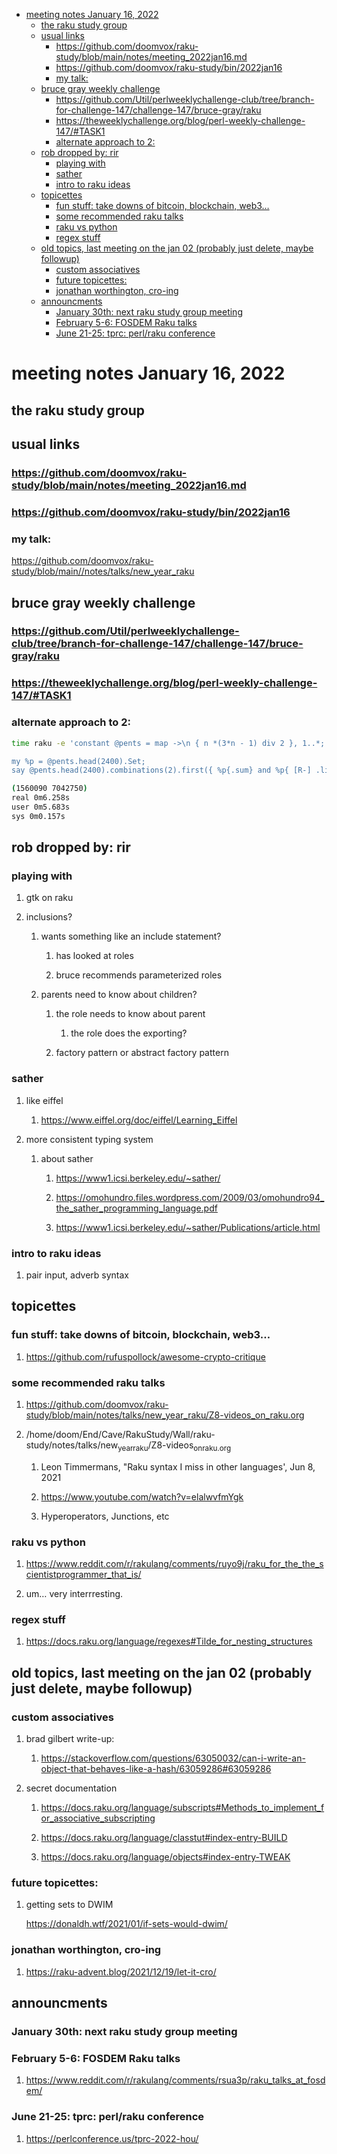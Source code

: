 - [meeting notes January 16, 2022](#org3ddb2ba)
  - [the raku study group](#org154ef29)
  - [usual links](#orgb947bcb)
    - [<https://github.com/doomvox/raku-study/blob/main/notes/meeting_2022jan16.md>](#org06fa2dc)
    - [<https://github.com/doomvox/raku-study/bin/2022jan16>](#orgff659e2)
    - [my talk:](#org19db032)
  - [bruce gray weekly challenge](#orgfaf08e1)
    - [<https://github.com/Util/perlweeklychallenge-club/tree/branch-for-challenge-147/challenge-147/bruce-gray/raku>](#org83bc3a8)
    - [<https://theweeklychallenge.org/blog/perl-weekly-challenge-147/#TASK1>](#org1093447)
    - [alternate approach to 2:](#org3ddd6af)
  - [rob dropped by: rir](#org65c7ac4)
    - [playing with](#orgc042c1d)
    - [sather](#org5e0d0e0)
    - [intro to raku ideas](#orgfe6c739)
  - [topicettes](#orgb7ad3ef)
    - [fun stuff: take downs of bitcoin, blockchain, web3&#x2026;](#org41124e2)
    - [some recommended raku talks](#org6814030)
    - [raku vs python](#org5949ace)
    - [regex stuff](#orgb624156)
  - [old topics, last meeting on the jan 02 (probably just delete, maybe followup)](#org23bac84)
    - [custom associatives](#orgd3e6727)
    - [future topicettes:](#orgb1adf68)
    - [jonathan worthington, cro-ing](#orgcbf0a52)
  - [announcments](#org8638732)
    - [January 30th: next raku study group meeting](#org99b13d6)
    - [February 5-6: FOSDEM Raku talks](#orgd0cf0b0)
    - [June 21-25: tprc: perl/raku conference](#orgd955696)


<a id="org3ddb2ba"></a>

# meeting notes January 16, 2022


<a id="org154ef29"></a>

## the raku study group


<a id="orgb947bcb"></a>

## usual links


<a id="org06fa2dc"></a>

### <https://github.com/doomvox/raku-study/blob/main/notes/meeting_2022jan16.md>


<a id="orgff659e2"></a>

### <https://github.com/doomvox/raku-study/bin/2022jan16>


<a id="org19db032"></a>

### my talk:

<https://github.com/doomvox/raku-study/blob/main//notes/talks/new_year_raku>


<a id="orgfaf08e1"></a>

## bruce gray weekly challenge


<a id="org83bc3a8"></a>

### <https://github.com/Util/perlweeklychallenge-club/tree/branch-for-challenge-147/challenge-147/bruce-gray/raku>


<a id="org1093447"></a>

### <https://theweeklychallenge.org/blog/perl-weekly-challenge-147/#TASK1>


<a id="org3ddd6af"></a>

### alternate approach to 2:

```sh
time raku -e 'constant @pents = map ->\n { n *(3*n - 1) div 2 }, 1..*;

my %p = @pents.head(2400).Set;
say @pents.head(2400).combinations(2).first({ %p{.sum} and %p{ [R-] .list } });'

(1560090 7042750)
real 0m6.258s
user 0m5.683s
sys 0m0.157s
```


<a id="org65c7ac4"></a>

## rob dropped by: rir


<a id="orgc042c1d"></a>

### playing with

1.  gtk on raku

2.  inclusions?

    1.  wants something like an include statement?
    
        1.  has looked at roles
        
        2.  bruce recommends parameterized roles
    
    2.  parents need to know about children?
    
        1.  the role needs to know about parent
        
            1.  the role does the exporting?
        
        2.  factory pattern or abstract factory pattern


<a id="org5e0d0e0"></a>

### sather

1.  like eiffel

    1.  <https://www.eiffel.org/doc/eiffel/Learning_Eiffel>

2.  more consistent typing system

    1.  about sather
    
        1.  <https://www1.icsi.berkeley.edu/~sather/>
        
        2.  <https://omohundro.files.wordpress.com/2009/03/omohundro94_the_sather_programming_language.pdf>
        
        3.  <https://www1.icsi.berkeley.edu/~sather/Publications/article.html>


<a id="orgfe6c739"></a>

### intro to raku ideas

1.  pair input, adverb syntax


<a id="orgb7ad3ef"></a>

## topicettes


<a id="org41124e2"></a>

### fun stuff: take downs of bitcoin, blockchain, web3&#x2026;

1.  <https://github.com/rufuspollock/awesome-crypto-critique>


<a id="org6814030"></a>

### some recommended raku talks

1.  <https://github.com/doomvox/raku-study/blob/main/notes/talks/new_year_raku/Z8-videos_on_raku.org>

2.  /home/doom/End/Cave/RakuStudy/Wall/raku-study/notes/talks/new<sub>year</sub><sub>raku</sub>/Z8-videos<sub>on</sub><sub>raku.org</sub>

    1.  Leon Timmermans, "Raku syntax I miss in other languages', Jun 8, 2021
    
    2.  <https://www.youtube.com/watch?v=elalwvfmYgk>
    
    3.  Hyperoperators, Junctions, etc


<a id="org5949ace"></a>

### raku vs python

1.  <https://www.reddit.com/r/rakulang/comments/ruyo9j/raku_for_the_the_scientistprogrammer_that_is/>

2.  um&#x2026; very interrresting.


<a id="orgb624156"></a>

### regex stuff

1.  <https://docs.raku.org/language/regexes#Tilde_for_nesting_structures>


<a id="org23bac84"></a>

## old topics, last meeting on the jan 02 (probably just delete, maybe followup)


<a id="orgd3e6727"></a>

### custom associatives

1.  brad gilbert write-up:

    1.  <https://stackoverflow.com/questions/63050032/can-i-write-an-object-that-behaves-like-a-hash/63059286#63059286>

2.  secret documentation

    1.  <https://docs.raku.org/language/subscripts#Methods_to_implement_for_associative_subscripting>
    
    2.  <https://docs.raku.org/language/classtut#index-entry-BUILD>
    
    3.  <https://docs.raku.org/language/objects#index-entry-TWEAK>


<a id="orgb1adf68"></a>

### future topicettes:

1.  getting sets to DWIM

    <https://donaldh.wtf/2021/01/if-sets-would-dwim/>


<a id="orgcbf0a52"></a>

### jonathan worthington, cro-ing

1.  <https://raku-advent.blog/2021/12/19/let-it-cro/>


<a id="org8638732"></a>

## announcments


<a id="org99b13d6"></a>

### January 30th: next raku study group meeting


<a id="orgd0cf0b0"></a>

### February 5-6: FOSDEM Raku talks

1.  <https://www.reddit.com/r/rakulang/comments/rsua3p/raku_talks_at_fosdem/>


<a id="orgd955696"></a>

### June 21-25: tprc: perl/raku conference

1.  <https://perlconference.us/tprc-2022-hou/>
